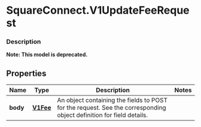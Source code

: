# SquareConnect.V1UpdateFeeRequest

### Description
**Note: This model is deprecated.**



## Properties
Name | Type | Description | Notes
------------ | ------------- | ------------- | -------------
**body** | [**V1Fee**](V1Fee.md) | An object containing the fields to POST for the request.  See the corresponding object definition for field details. | 


